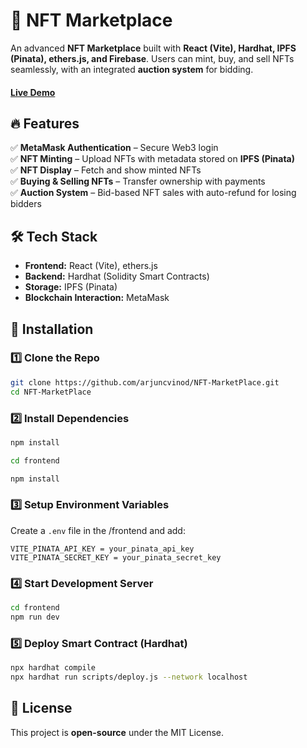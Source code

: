 # 🚀 NFT Marketplace  

An advanced **NFT Marketplace** built with **React (Vite), Hardhat, IPFS (Pinata), ethers.js, and Firebase**. Users can mint, buy, and sell NFTs seamlessly, with an integrated **auction system** for bidding.  
#### [Live Demo](https://nftmarketplace-acv.netlify.app/)
## 🔥 Features  

✅ **MetaMask Authentication** – Secure Web3 login  
✅ **NFT Minting** – Upload NFTs with metadata stored on **IPFS (Pinata)**  
✅ **NFT Display** – Fetch and show minted NFTs  
✅ **Buying & Selling NFTs** – Transfer ownership with payments  
✅ **Auction System** – Bid-based NFT sales with auto-refund for losing bidders  

## 🛠️ Tech Stack  

- **Frontend:** React (Vite), ethers.js  
- **Backend:** Hardhat (Solidity Smart Contracts)  
- **Storage:** IPFS (Pinata)  
- **Blockchain Interaction:** MetaMask  

## 📌 Installation  

### 1️⃣ Clone the Repo  
```bash
git clone https://github.com/arjuncvinod/NFT-MarketPlace.git
cd NFT-MarketPlace
```

### 2️⃣ Install Dependencies  
```bash
npm install

cd frontend

npm install
```

### 3️⃣ Setup Environment Variables  
Create a `.env` file in the /frontend and add:  
```plaintext
VITE_PINATA_API_KEY = your_pinata_api_key
VITE_PINATA_SECRET_KEY = your_pinata_secret_key
```

### 4️⃣ Start Development Server  
```bash
cd frontend
npm run dev
```

### 5️⃣ Deploy Smart Contract (Hardhat)  
```bash
npx hardhat compile
npx hardhat run scripts/deploy.js --network localhost
```

## 📜 License  

This project is **open-source** under the MIT License.  
